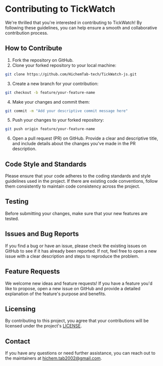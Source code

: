 # Contributing to TickWatch

We're thrilled that you're interested in contributing to TickWatch! By following these guidelines, you can help ensure a smooth and collaborative contribution process.

## How to Contribute

1. Fork the repository on GitHub.
2. Clone your forked repository to your local machine:

```bash
git clone https://github.com/HichemTab-tech/TickWatch-js.git
```

3. Create a new branch for your contribution:

```bash
git checkout -b feature/your-feature-name
```

4. Make your changes and commit them:

```bash
git commit -m "Add your descriptive commit message here"
```

5. Push your changes to your forked repository:

```bash
git push origin feature/your-feature-name
```

6. Open a pull request (PR) on GitHub. Provide a clear and descriptive title, and include details about the changes you've made in the PR description.

## Code Style and Standards

Please ensure that your code adheres to the coding standards and style guidelines used in the project. If there are existing code conventions, follow them consistently to maintain code consistency across the project.

## Testing

Before submitting your changes, make sure that your new features are tested.

## Issues and Bug Reports

If you find a bug or have an issue, please check the existing issues on GitHub to see if it has already been reported. If not, feel free to open a new issue with a clear description and steps to reproduce the problem.

## Feature Requests

We welcome new ideas and feature requests! If you have a feature you'd like to propose, open a new issue on GitHub and provide a detailed explanation of the feature's purpose and benefits.

## Licensing

By contributing to this project, you agree that your contributions will be licensed under the project's [LICENSE]([https://github.com/HichemTab-tech/TickWatch-js/blob/master/LICENSE](https://github.com/HichemTab-tech/TickWatch-js/blob/master/LICENSE)).

## Contact

If you have any questions or need further assistance, you can reach out to the maintainers at hichem.tab2002@gmail.com.
